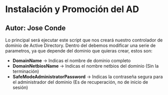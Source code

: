# Instalación y Promoción del AD
## Autor: Jose Conde 

Lo principal será ejecutar este script que nos creará nuestro controlador de dominio de Active Directory. Dentro del debemos modificar una serie de parametros, ya que depende del dominio que quieras crear, estos son:
- **DomainName** -> Indicas el nombre de dominio completo 
- **DomainNetbiosName** -> Indicas el nombre netbios del dominio (Sin la terminación)
- **SafeModeAdministratorPassword** -> Indicas la contraseña segura para el administrador del dominio (Es de recuperación, no de inicio de sesión)
